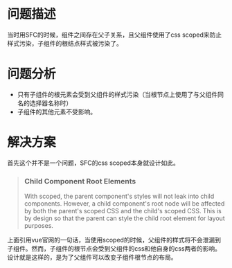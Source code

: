 # 问题描述
当时用SFC的时候，组件之间存在父子关系，且父组件使用了css scoped来防止样式污染，子组件的根结点样式被污染了。
# 问题分析

- 只有子组件的根元素会受到父组件的样式污染（当根节点上使用了与父组件同名的选择器名称时）
- 子组件的其他元素不受影响。
# 解决方案
首先这个并不是一个问题，SFC的css scoped本身就设计如此。
> ### Child Component Root Elements
> With scoped, the parent component's styles will not leak into child components. However, a child component's root node will be affected by both the parent's scoped CSS and the child's scoped CSS. This is by design so that the parent can style the child root element for layout purposes.

上面引用vue官网的一句话，当使用scoped的时候，父组件的样式将不会泄漏到子组件。然而，子组件的根节点会受到父组件的css和他自身的css两者的影响。设计就是这样的，是为了父组件可以改变子组件根节点的布局。

